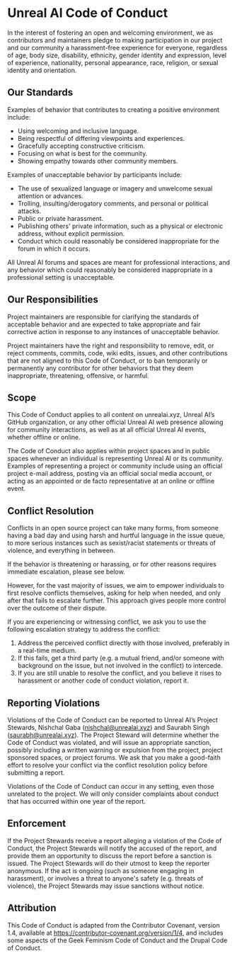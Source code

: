 # Unreal AI Code of Conduct

In the interest of fostering an open and welcoming environment, we as contributors and maintainers pledge to making participation in our project and our community a harassment-free experience for everyone, regardless of age, body size, disability, ethnicity, gender identity and expression, level of experience, nationality, personal appearance, race, religion, or sexual identity and orientation.


## Our Standards

Examples of behavior that contributes to creating a positive environment include:

*   Using welcoming and inclusive language.
*   Being respectful of differing viewpoints and experiences.
*   Gracefully accepting constructive criticism.
*   Focusing on what is best for the community.
*   Showing empathy towards other community members.

Examples of unacceptable behavior by participants include:

*   The use of sexualized language or imagery and unwelcome sexual attention or
    advances.
*   Trolling, insulting/derogatory comments, and personal or political attacks.
*   Public or private harassment.
*   Publishing others' private information, such as a physical or electronic
    address, without explicit permission.
*   Conduct which could reasonably be considered inappropriate for the forum in
    which it occurs.

All Unreal AI forums and spaces are meant for professional interactions, and any behavior which could reasonably be considered inappropriate in a professional setting is unacceptable.


## Our Responsibilities

Project maintainers are responsible for clarifying the standards of acceptable behavior and are expected to take appropriate and fair corrective action in response to any instances of unacceptable behavior.

Project maintainers have the right and responsibility to remove, edit, or reject comments, commits, code, wiki edits, issues, and other contributions that are not aligned to this Code of Conduct, or to ban temporarily or permanently any contributor for other behaviors that they deem inappropriate, threatening, offensive, or harmful.


## Scope

This Code of Conduct applies to all content on unrealai.xyz, Unreal AI’s GitHub organization, or any other official Unreal AI web presence allowing for community interactions, as well as at all official Unreal AI events, whether offline or online.

The Code of Conduct also applies within project spaces and in public spaces whenever an individual is representing Unreal AI or its community. Examples of representing a project or community include using an official project e-mail address, posting via an official social media account, or acting as an appointed or de facto representative at an online or offline event. 


## Conflict Resolution

Conflicts in an open source project can take many forms, from someone having a bad day and using harsh and hurtful language in the issue queue, to more serious instances such as sexist/racist statements or threats of violence, and everything in between.

If the behavior is threatening or harassing, or for other reasons requires immediate escalation, please see below.

However, for the vast majority of issues, we aim to empower individuals to first resolve conflicts themselves, asking for help when needed, and only after that fails to escalate further. This approach gives people more control over the outcome of their dispute. 

If you are experiencing or witnessing conflict, we ask you to use the following escalation strategy to address the conflict:

1.  Address the perceived conflict directly with those involved, preferably in a
    real-time medium.
2.  If this fails, get a third party (e.g. a mutual friend, and/or someone with
    background on the issue, but not involved in the conflict) to intercede.
3.  If you are still unable to resolve the conflict, and you believe it rises to
    harassment or another code of conduct violation, report it.

## Reporting Violations

Violations of the Code of Conduct can be reported to Unreal AI’s Project
Stewards, Nishchal Gaba (nishchal@unrealai.xyz) and Saurabh Singh
(saurabh@unrealai.xyz). The Project Steward will determine whether the Code of
Conduct was violated, and will issue an appropriate sanction, possibly including
a written warning or expulsion from the project, project sponsored spaces, or
project forums. We ask that you make a good-faith effort to resolve your
conflict via the conflict resolution policy before submitting a report.

Violations of the Code of Conduct can occur in any setting, even those unrelated to the project. We will only consider complaints about conduct that has occurred within one year of the report.


## Enforcement

If the Project Stewards receive a report alleging a violation of the Code of Conduct, the Project Stewards will notify the accused of the report, and provide them an opportunity to discuss the report before a sanction is issued. The Project Stewards will do their utmost to keep the reporter anonymous. If the act is ongoing (such as someone engaging in harassment), or involves a threat to anyone's safety (e.g. threats of violence), the Project Stewards may issue sanctions without notice.


## Attribution

This Code of Conduct is adapted from the Contributor Covenant, version 1.4, available at https://contributor-covenant.org/version/1/4, and includes some aspects of the Geek Feminism Code of Conduct and the Drupal Code of Conduct.
